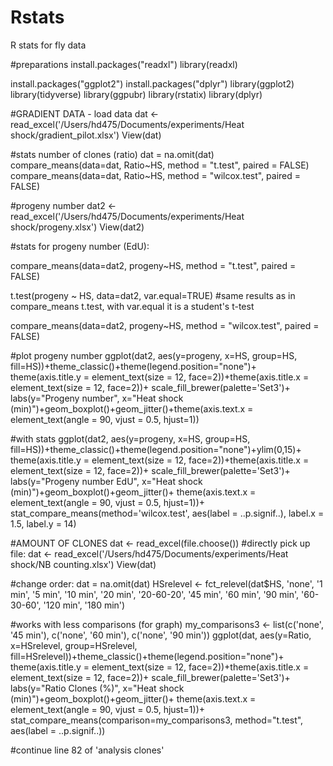 # Rstats
R stats for fly data

#preparations
install.packages("readxl")
library(readxl)

install.packages("ggplot2")
install.packages("dplyr")
library(ggplot2)
library(tidyverse)
library(ggpubr)
library(rstatix)
library(dplyr)

#GRADIENT DATA - load data
dat <- read_excel('/Users/hd475/Documents/experiments/Heat shock/gradient_pilot.xlsx')
View(dat)

#stats number of clones (ratio)
dat = na.omit(dat)
compare_means(data=dat, Ratio~HS, method = "t.test", paired = FALSE)
compare_means(data=dat, Ratio~HS, method = "wilcox.test", paired = FALSE)

#progeny number
dat2 <- read_excel('/Users/hd475/Documents/experiments/Heat shock/progeny.xlsx')
View(dat2)

#stats for progeny number (EdU):

compare_means(data=dat2, progeny~HS, method = "t.test", paired = FALSE)

t.test(progeny ~ HS, data=dat2, var.equal=TRUE) #same results as in compare_means t.test, with var.equal it is a student's t-test

compare_means(data=dat2, progeny~HS, method = "wilcox.test", paired = FALSE)

#plot progeny number
ggplot(dat2, aes(y=progeny, x=HS, group=HS, fill=HS))+theme_classic()+theme(legend.position="none")+
  theme(axis.title.y = element_text(size = 12, face=2))+theme(axis.title.x = element_text(size = 12, face=2))+ scale_fill_brewer(palette='Set3')+
  labs(y="Progeny number", x="Heat shock (min)")+geom_boxplot()+geom_jitter()+theme(axis.text.x = element_text(angle = 90, vjust = 0.5, hjust=1))

#with stats
ggplot(dat2, aes(y=progeny, x=HS, group=HS, fill=HS))+theme_classic()+theme(legend.position="none")+ylim(0,15)+
  theme(axis.title.y = element_text(size = 12, face=2))+theme(axis.title.x = element_text(size = 12, face=2))+ scale_fill_brewer(palette='Set3')+
  labs(y="Progeny number EdU", x="Heat shock (min)")+geom_boxplot()+geom_jitter()+
  theme(axis.text.x = element_text(angle = 90, vjust = 0.5, hjust=1))+
  stat_compare_means(method='wilcox.test',  aes(label = ..p.signif..), label.x = 1.5, label.y = 14)


#AMOUNT OF CLONES
dat <- read_excel(file.choose())
#directly pick up file: 
dat <- read_excel('/Users/hd475/Documents/experiments/Heat shock/NB counting.xlsx')
View(dat)

#change order:
dat = na.omit(dat)
HSrelevel <- fct_relevel(dat$HS, 'none', '1 min', '5 min', '10 min', '20 min', '20-60-20', '45 min', '60 min', '90 min', '60-30-60', '120 min', '180 min')

#works with less comparisons (for graph)
my_comparisons3 <- list(c('none', '45 min'), c('none', '60 min'), c('none', '90 min'))
ggplot(dat, aes(y=Ratio, x=HSrelevel, group=HSrelevel, fill=HSrelevel))+theme_classic()+theme(legend.position="none")+
  theme(axis.title.y = element_text(size = 12, face=2))+theme(axis.title.x = element_text(size = 12, face=2))+ scale_fill_brewer(palette='Set3')+
  labs(y="Ratio Clones (%)", x="Heat shock (min)")+geom_boxplot()+geom_jitter()+
  theme(axis.text.x = element_text(angle = 90, vjust = 0.5, hjust=1))+
  stat_compare_means(comparison=my_comparisons3, method="t.test",  aes(label = ..p.signif..))
  
#continue line 82 of 'analysis clones'

